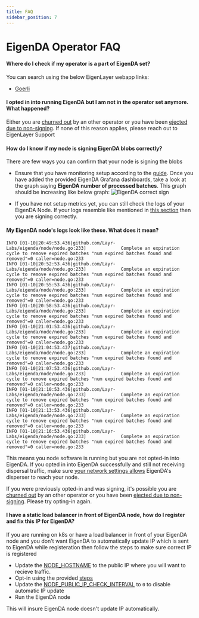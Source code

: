 ```yaml
---
title: FAQ
sidebar_position: 7
---
```


# EigenDA Operator FAQ

#### Where do I check if my operator is a part of EigenDA set?

You can search using the below EigenLayer webapp links:

* [Goerli](https://goerli.eigenlayer.xyz/avs/eigenda)

#### I opted in into running EigenDA but I am not in the operator set anymore. What happened?

Either you are [churned out](./overview.md#eigenda-churn-approver) by an other
operator or you have been [ejected due to non-signing](./ejection-non-signing.md).
If none of this reason applies, please reach out to EigenLayer Support

#### How do I know if my node is signing EigenDA blobs correctly?

There are few ways you can confirm that your node is signing the blobs

* Ensure that you have monitoring setup according to the
 [guide](./eigenda-metrics-and-monitoring.md). Once you have added the provided
 EigenDA Grafana dashboards, take a look at the graph saying **EigenDA number
 of processed batches**. This graph should be increasing like below graph: ![EigenDA correct sign](/img/operator-guides/avs-installation-and-registration/eigenda-operator-guide/eigenda-correct-sign.png)

* If you have not setup metrics yet, you can still check the logs of your
  EigenDA Node. If your logs resemble like mentioned in [this
  section](./eigenda-avs-installation-registration-and-upgrade.md#step-5-run-eigenda)
  then you are signing correctly.

#### My EigenDA node's logs look like these. What does it mean?

```
INFO [01-10|20:49:53.436|github.com/Layr-Labs/eigenda/node/node.go:233]             Complete an expiration cycle to remove expired batches "num expired batches found and removed"=0 caller=node.go:233
INFO [01-10|20:52:53.436|github.com/Layr-Labs/eigenda/node/node.go:233]             Complete an expiration cycle to remove expired batches "num expired batches found and removed"=0 caller=node.go:233
INFO [01-10|20:55:53.436|github.com/Layr-Labs/eigenda/node/node.go:233]             Complete an expiration cycle to remove expired batches "num expired batches found and removed"=0 caller=node.go:233
INFO [01-10|20:58:53.436|github.com/Layr-Labs/eigenda/node/node.go:233]             Complete an expiration cycle to remove expired batches "num expired batches found and removed"=0 caller=node.go:233
INFO [01-10|21:01:53.436|github.com/Layr-Labs/eigenda/node/node.go:233]             Complete an expiration cycle to remove expired batches "num expired batches found and removed"=0 caller=node.go:233
INFO [01-10|21:04:53.437|github.com/Layr-Labs/eigenda/node/node.go:233]             Complete an expiration cycle to remove expired batches "num expired batches found and removed"=0 caller=node.go:233
INFO [01-10|21:07:53.436|github.com/Layr-Labs/eigenda/node/node.go:233]             Complete an expiration cycle to remove expired batches "num expired batches found and removed"=0 caller=node.go:233
INFO [01-10|21:10:53.436|github.com/Layr-Labs/eigenda/node/node.go:233]             Complete an expiration cycle to remove expired batches "num expired batches found and removed"=0 caller=node.go:233
INFO [01-10|21:13:53.436|github.com/Layr-Labs/eigenda/node/node.go:233]             Complete an expiration cycle to remove expired batches "num expired batches found and removed"=0 caller=node.go:233
INFO [01-10|21:16:53.436|github.com/Layr-Labs/eigenda/node/node.go:233]             Complete an expiration cycle to remove expired batches "num expired batches found and removed"=0 caller=node.go:233
```

This means you node software is running but you are not opted-in into EigenDA.
If you opted in into EigenDA successfully and still not receiving dispersal
traffic, make sure [your network settings
allows](./eigenda-avs-installation-registration-and-upgrade.md#step-3-operator-networking-security-setup)
EigenDA's disperser to reach your node.

If you were previously opted-in and was signing, it's possible you are [churned
out](./overview.md#eigenda-churn-approver) by an other operator or you have been
[ejected due to non-signing](./ejection-non-signing.md). Please try opting-in
again.

#### I have a static load balancer in front of EigenDA node, how do I register and fix this IP for EigenDA?

If you are running on k8s or have a load balancer in front of your EigenDA node
and you don't want EigenDA to automatically update IP which is sent to EigenDA
while registeration then follow the steps to make sure correct IP is registered

* Update the [NODE_HOSTNAME](https://github.com/Layr-Labs/eigenda-operator-setup/blob/2872d76b5e0b127400eb7e6dd16da362c7c142ba/.env.example#L63) to the public IP where you will want to recieve traffic.
* Opt-in using the provided [steps](./eigenda-avs-installation-registration-and-upgrade.md#step-4-opt-in-into-eigenda)
* Update the [NODE_PUBLIC_IP_CHECK_INTERVAL](https://github.com/Layr-Labs/eigenda-operator-setup/blob/2872d76b5e0b127400eb7e6dd16da362c7c142ba/.env.example#L57) to `0` to disable automatic IP update
* Run the EigenDA node

This will insure EigenDA node doesn't update IP automatically.
